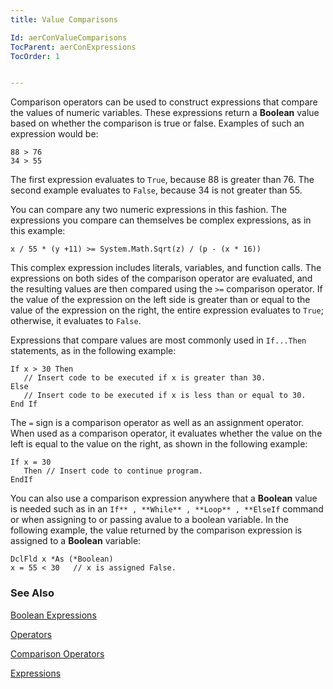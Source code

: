 ```yaml
---
title: Value Comparisons

Id: aerConValueComparisons
TocParent: aerConExpressions
TocOrder: 1


---
```


Comparison operators can be used to construct expressions that compare the values of numeric variables. These expressions return a **Boolean** value based on whether the comparison is true or false. Examples of such an expression would be: 

```
88 > 76
34 > 55
```

The first expression evaluates to ```True```, because 88 is greater than 76. The second example evaluates to ```False```, because 34 is not greater than 55. 

You can compare any two numeric expressions in this fashion. The expressions you compare can themselves be complex expressions, as in this example: 

```
x / 55 * (y +11) >= System.Math.Sqrt(z) / (p - (x * 16))
```

This complex expression includes literals, variables, and function calls. The expressions on both sides of the comparison operator are evaluated, and the resulting values are then compared using the ```>=``` comparison operator. If the value of the expression on the left side is greater than or equal to the value of the expression on the right, the entire expression evaluates to ```True```; otherwise, it evaluates to ```False```. 

Expressions that compare values are most commonly used in ```If...Then``` statements, as in the following example: 

```
If x > 30 Then
   // Insert code to be executed if x is greater than 30.
Else
   // Insert code to be executed if x is less than or equal to 30.
End If
```

The ```=``` sign is a comparison operator as well as an assignment operator. When used as a comparison operator, it evaluates whether the value on the left is equal to the value on the right, as shown in the following example: 

```
If x = 30
   Then // Insert code to continue program. 
EndIf
```

You can also use a comparison expression anywhere that a **Boolean** value is needed such as in an ```If** , **While** , **Loop** , **ElseIf``` command or when assigning to or passing avalue to a boolean variable. In the following example, the value returned by the comparison expression is assigned to a **Boolean** variable: 

```
DclFld x *As (*Boolean)
x = 55 < 30   // x is assigned False.
```

### See Also
[Boolean Expressions](BooleanExpressions.html)

[Operators](/concepts/operators/Operators.html)

[Comparison Operators](/concepts/operators/ComparisonOperators.html)

[Expressions](Expressions.html) 
